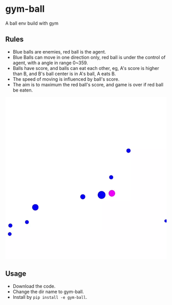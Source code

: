 # gym-ball
A ball env build with gym

## Rules

- Blue balls are enemies, red ball is the agent.
- Blue Balls can move in one direction only, red ball is under the control of agent, with a angle in range 0~359.
- Balls have score, and balls can eat each other, eg, A's score is higher than B, and B's ball center is in A's ball, A eats B.
- The speed of moving is influenced by ball's score.
- The aim is to maximum the red ball's score, and game is over if red ball be eaten.

![ball](./img/ball.webp)

## Usage

- Download the code.
- Change the dir name to gym-ball.
- Install by `pip install -e gym-ball`.
